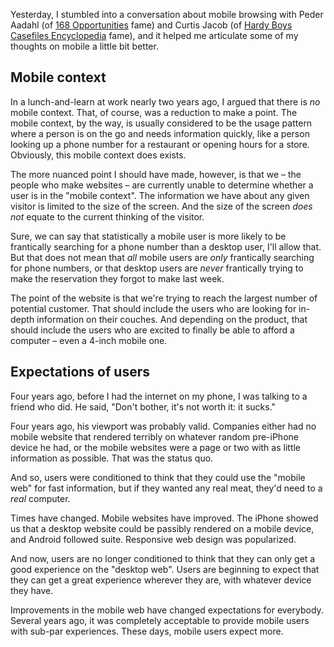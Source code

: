 Yesterday, I stumbled into a conversation about mobile browsing with Peder
Aadahl (of [168 Opportunities][1] fame) and Curtis Jacob (of [Hardy Boys
Casefiles Encyclopedia][2] fame), and it helped me articulate some of my
thoughts on mobile a little bit better.

## Mobile context

In a lunch-and-learn at work nearly two years ago, I argued that there is *no*
mobile context. That, of course, was a reduction to make a point. The mobile
context, by the way, is usually considered to be the usage pattern where a
person is on the go and needs information quickly, like a person looking up a
phone number for a restaurant or opening hours for a store. Obviously, this
mobile context does exists.

The more nuanced point I should have made, however, is that we – the people
who make websites – are currently unable to determine whether a user is in the
"mobile context". The information we have about any given visitor is limited
to the size of the screen. And the size of the screen *does not* equate to the
current thinking of the visitor.

Sure, we can say that statistically a mobile user is more likely to be
frantically searching for a phone number than a desktop user, I'll allow that.
But that does not mean that *all* mobile users are *only* frantically
searching for phone numbers, or that desktop users are *never* frantically
trying to make the reservation they forgot to make last week.

The point of the website is that we're trying to reach the largest number of
potential customer. That should include the users who are looking for in-depth
information on their couches. And depending on the product, that should
include the users who are excited to finally be able to afford a computer –
even a 4-inch mobile one.

## Expectations of users

Four years ago, before I had the internet on my phone, I was talking to a
friend who did. He said, "Don't bother, it's not worth it: it sucks."

Four years ago, his viewport was probably valid. Companies either had no mobile
website that rendered terribly on whatever random pre-iPhone device he had, or
the mobile websites were a page or two with as little information as possible.
That was the status quo.

And so, users were conditioned to think that they could use the "mobile web"
for fast information, but if they wanted any real meat, they'd need to a
*real* computer.

Times have changed. Mobile websites have improved. The iPhone showed us that a
desktop website could be passibly rendered on a mobile device, and Android
followed suite. Responsive web design was popularized.

And now, users are no longer conditioned to think that they can only get a
good experience on the "desktop web". Users are beginning to expect that they
can get a great experience wherever they are, with whatever device they have.

Improvements in the mobile web have changed expectations for everybody.
Several years ago, it was completely acceptable to provide mobile users with
sub-par experiences. These days, mobile users expect more.

[1]: http://168opportunities.com/
[2]: http://www.hardyboyscasefiles.com/

